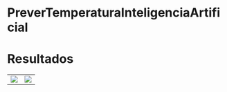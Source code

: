 # PreverTemperaturaInteligenciaArtificial

# Resultados

<table>
  <tr>
    <td valign="top"><img src="https://i.imgur.com/1ccgP5C.png"></td>
    <td valign="top"><img src="https://i.imgur.com/wrlteWB.png"></td>
  </tr>
 </table>
